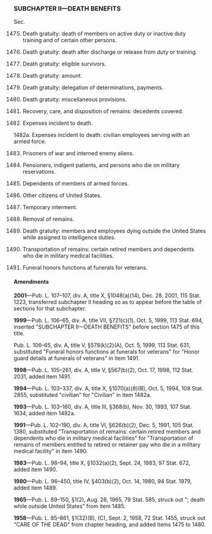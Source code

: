 ### SUBCHAPTER II—DEATH BENEFITS ###

Sec.

1475. Death gratuity: death of members on active duty or inactive duty training and of certain other persons.

1476. Death gratuity: death after discharge or release from duty or training.

1477. Death gratuity: eligible survivors.

1478. Death gratuity: amount.

1479. Death gratuity: delegation of determinations, payments.

1480. Death gratuity: miscellaneous provisions.

1481. Recovery, care, and disposition of remains: decedents covered.

1482. Expenses incident to death.

1482a. Expenses incident to death: civilian employees serving with an armed force.

1483. Prisoners of war and interned enemy aliens.

1484. Pensioners, indigent patients, and persons who die on military reservations.

1485. Dependents of members of armed forces.

1486. Other citizens of United States.

1487. Temporary interment.

1488. Removal of remains.

1489. Death gratuity: members and employees dying outside the United States while assigned to intelligence duties.

1490. Transportation of remains: certain retired members and dependents who die in military medical facilities.

1491. Funeral honors functions at funerals for veterans.

#### Amendments ####

**2001**—Pub. L. 107–107, div. A, title X, §1048(a)(14), Dec. 28, 2001, 115 Stat. 1223, transferred subchapter II heading so as to appear before the table of sections for that subchapter.

**1999**—Pub. L. 106–65, div. A, title VII, §721(c)(1), Oct. 5, 1999, 113 Stat. 694, inserted "SUBCHAPTER II—DEATH BENEFITS" before section 1475 of this title.

Pub. L. 106–65, div. A, title V, §578(k)(2)(A), Oct. 5, 1999, 113 Stat. 631, substituted "Funeral honors functions at funerals for veterans" for "Honor guard details at funerals of veterans" in item 1491.

**1998**—Pub. L. 105–261, div. A, title V, §567(b)(2), Oct. 17, 1998, 112 Stat. 2031, added item 1491.

**1994**—Pub. L. 103–337, div. A, title X, §1070(a)(8)(B), Oct. 5, 1994, 108 Stat. 2855, substituted "civilian" for "Civilian" in item 1482a.

**1993**—Pub. L. 103–160, div. A, title III, §368(b), Nov. 30, 1993, 107 Stat. 1634, added item 1482a.

**1991**—Pub. L. 102–190, div. A, title VI, §626(b)(2), Dec. 5, 1991, 105 Stat. 1380, substituted "Transportation of remains: certain retired members and dependents who die in military medical facilities" for "Transportation of remains of members entitled to retired or retainer pay who die in a military medical facility" in item 1490.

**1983**—Pub. L. 98–94, title X, §1032(a)(2), Sept. 24, 1983, 97 Stat. 672, added item 1490.

**1980**—Pub. L. 96–450, title IV, §403(b)(2), Oct. 14, 1980, 94 Stat. 1979, added item 1489.

**1965**—Pub. L. 89–150, §1(2), Aug. 28, 1965, 79 Stat. 585, struck out "; death while outside United States" from item 1485.

**1958**—Pub. L. 85–861, §1(32)(B), (C), Sept. 2, 1958, 72 Stat. 1455, struck out "CARE OF THE DEAD" from chapter heading, and added items 1475 to 1480.